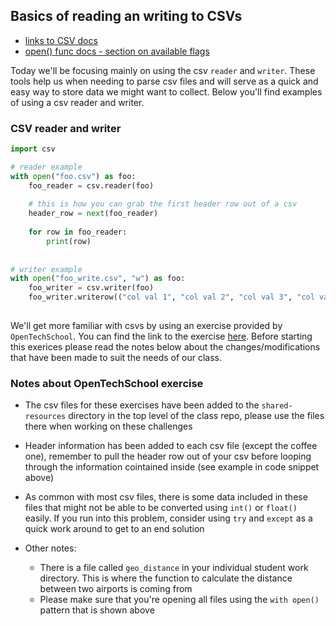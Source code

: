 ## Basics of reading an writing to CSVs

* [links to CSV docs](https://docs.python.org/3/library/csv.html)
* [open() func docs - section on available flags](https://docs.python.org/3/library/functions.html#open)

Today we'll be focusing mainly on using the csv `reader` and `writer`. These tools help us when needing to parse csv files and will serve as a quick and easy way to store data we might want to collect. Below you'll find examples of using a csv reader and writer.

### CSV reader and writer
```Python
import csv

# reader example
with open("foo.csv") as foo: 
    foo_reader = csv.reader(foo)
    
    # this is how you can grab the first header row out of a csv
    header_row = next(foo_reader)
    
    for row in foo_reader:
        print(row)
   
    
# writer example 
with open("foo_write.csv", "w") as foo:
    foo_writer = csv.writer(foo)
    foo_writer.writerow(("col val 1", "col val 2", "col val 3", "col val 4"))
    
```

We'll get more familiar with csvs by using an exercise provided by `OpenTechSchool`. You can find the link to the exercise [here](http://opentechschool.github.io/python-data-intro/core/csv.html). Before starting this exerices please read the notes below about the changes/modifications that have been made to suit the needs of our class.

### Notes about OpenTechSchool exercise
* The csv files for these exercises have been added to the `shared-resources` directory in the top level of the class repo, please use the files there when working on these challenges
* Header information has been added to each csv file (except the coffee one), remember to pull the header row out of your csv before looping through the information cointained inside (see example in code snippet above) 
* As common with most csv files, there is some data included in these files that might not be able to be converted using `int()` or `float()` easily. If you run into this problem, consider using `try` and `except` as a quick work around to get to an end solution

* Other notes:
    * There is a file called `geo_distance` in your individual student work directory. This is where the function to calculate the distance between two airports is coming from 
    * Please make sure that you're opening all files using the `with open()` pattern that is shown above
 
